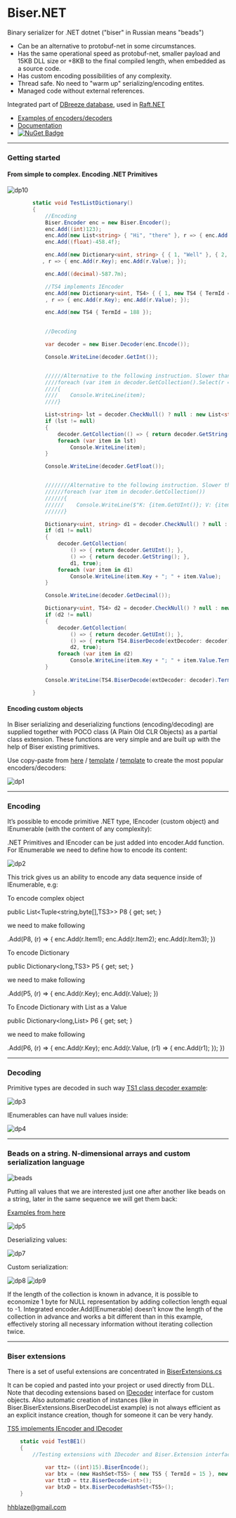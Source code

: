 # Biser.NET
Binary serializer for .NET dotnet ("biser" in Russian means "beads")

- Can be an alternative to protobuf-net in some circumstances. 
- Has the same operational speed as protobuf-net, smaller payload and 15KB DLL size 
or +8KB to the final compiled length, when embedded as a source code.
- Has custom encoding possibilities of any complexity.
- Thread safe. No need to "warm up" serializing/encoding entites.
- Managed code without external references.

Integrated part of [DBreeze database](https://github.com/hhblaze/DBreeze), used in [Raft.NET](https://github.com/hhblaze/Raft.Net)

- [Examples of encoders/decoders](https://github.com/hhblaze/Biser/blob/master/BiserTest_Net/Program.cs)
- [Documentation](https://docs.google.com/document/d/e/2PACX-1vQa3C506Esw3Fkroj4OA5erGOHEZpAtnXcQQ90R0w1wnFqO_16CH0dUfBJZt_ppB15ykoZWI9eR8KcG/pub)
- [![NuGet Badge](https://buildstats.info/nuget/Biser)](https://www.nuget.org/packages/Biser/)

-------------
### Getting started

#### From simple to complex. Encoding .NET Primitives

![dp10](https://github.com/hhblaze/Biser/blob/master/Docu/dp10.jpg?raw=true)

```C#
        static void TestListDictionary()
        {
            //Encoding
            Biser.Encoder enc = new Biser.Encoder();
            enc.Add((int)123);            
            enc.Add(new List<string> { "Hi", "there" }, r => { enc.Add(r); });
            enc.Add((float)-458.4f);

            enc.Add(new Dictionary<uint, string> { { 1, "Well" }, { 2, "done" } }
           , r => { enc.Add(r.Key); enc.Add(r.Value); });

            enc.Add((decimal)-587.7m);

            //TS4 implements IEncoder
            enc.Add(new Dictionary<uint, TS4> { { 1, new TS4 { TermId = 1 } }, { 2, new TS4 { TermId = 5 } } }
            , r => { enc.Add(r.Key); enc.Add(r.Value); });

            enc.Add(new TS4 { TermId = 188 });
            

            //Decoding

            var decoder = new Biser.Decoder(enc.Encode());

            Console.WriteLine(decoder.GetInt());


            //////Alternative to the following instruction. Slower than supplying List directly
            ////foreach (var item in decoder.GetCollection().Select(r => r.GetString()))
            ////{
            ////    Console.WriteLine(item);
            ////}

            List<string> lst = decoder.CheckNull() ? null : new List<string>();      
            if (lst != null)
            {
                decoder.GetCollection(() => { return decoder.GetString(); }, lst, true);
                foreach (var item in lst)
                    Console.WriteLine(item);
            }

            Console.WriteLine(decoder.GetFloat());


            ////////Alternative to the following instruction. Slower than supplying Dictionary directly
            //////foreach (var item in decoder.GetCollection())
            //////{
            //////    Console.WriteLine($"K: {item.GetUInt()}; V: {item.GetString()}");
            //////}

            Dictionary<uint, string> d1 = decoder.CheckNull() ? null : new Dictionary<uint, string>();
            if (d1 != null)
            {
                decoder.GetCollection(
                    () => { return decoder.GetUInt(); },
                    () => { return decoder.GetString(); },
                    d1, true);
                foreach (var item in d1)
                    Console.WriteLine(item.Key + "; " + item.Value);
            }

            Console.WriteLine(decoder.GetDecimal());

            Dictionary<uint, TS4> d2 = decoder.CheckNull() ? null : new Dictionary<uint, TS4>();
            if (d2 != null)
            {
                decoder.GetCollection(
                    () => { return decoder.GetUInt(); },
                    () => { return TS4.BiserDecode(extDecoder: decoder); },
                    d2, true);
                foreach (var item in d2)
                    Console.WriteLine(item.Key + "; " + item.Value.TermId);
            }
            
            Console.WriteLine(TS4.BiserDecode(extDecoder: decoder).TermId);

        }
```
#### Encoding custom objects

In Biser serializing and deserializing functions (encoding/decoding) are supplied together with POCO class (A Plain Old CLR Objects) as a partial class extension. 
These functions are very simple and are built up with the help of Biser existing primitives.

Use copy-paste from [here](https://github.com/hhblaze/Biser/tree/master/BiserTest_Net) / [template](https://github.com/hhblaze/Biser/blob/master/BiserTest_Net/TS4.cs) / [template](https://github.com/hhblaze/Biser/blob/master/BiserTest_Net/TS1_Biser.cs) to create the most popular encoders/decoders:

![dp1](https://github.com/hhblaze/Biser/blob/master/Docu/dp1.jpg?raw=true)


-------------
### Encoding

It’s possible to encode primitive .NET type, IEncoder (custom object) and IEnumerable (with the content of any complexity):

.NET Primitives and IEncoder can be just added into encoder.Add function.
For IEnumerable we need to define how to encode its content:

![dp2](https://github.com/hhblaze/Biser/blob/master/Docu/dp2.jpg?raw=true)

This trick gives us an ability to encode any data sequence inside of IEnumerable, e.g:

To encode complex object 

public List<Tuple<string,byte[],TS3>> P8 { get; set; }

we need to make following

.Add(P8, (r) => { enc.Add(r.Item1); enc.Add(r.Item2); enc.Add(r.Item3); })

To encode Dictionary 

public Dictionary<long,TS3> P5 { get; set; }

we need to make following

.Add(P5, (r) => { enc.Add(r.Key); enc.Add(r.Value); })

To Encode Dictionary with List as a Value

public Dictionary<long,List<TS3>> P6 { get; set; }

we need to make following

.Add(P6, (r) => { enc.Add(r.Key); enc.Add(r.Value, (r1) => { enc.Add(r1); }); })


-------------
### Decoding

Primitive types are decoded in such way [TS1 class decoder example](https://github.com/hhblaze/Biser/blob/master/BiserTest_Net/TS1_Biser.cs):

![dp3](https://github.com/hhblaze/Biser/blob/master/Docu/dp3.jpg?raw=true)

IEnumerables can have null values inside:

![dp4](https://github.com/hhblaze/Biser/blob/master/Docu/dp4.jpg?raw=true)


-------------
### Beads on a string. N-dimensional arrays and custom serialization language

![beads](https://github.com/hhblaze/Biser/blob/master/Docu/beads.png?raw=true)

Putting all values that we are interested just one after another like beads on a string, later in the same sequence we will get them back:

[Examples from here](https://github.com/hhblaze/Biser/blob/master/BiserTest_Net/Program.cs)

![dp5](https://github.com/hhblaze/Biser/blob/master/Docu/dp5.jpg?raw=true)

Deserializing values:

![dp7](https://github.com/hhblaze/Biser/blob/master/Docu/dp7.jpg?raw=true)

Custom serialization:

![dp8](https://github.com/hhblaze/Biser/blob/master/Docu/dp8.jpg?raw=true)
![dp9](https://github.com/hhblaze/Biser/blob/master/Docu/dp9.jpg?raw=true)

If the length of the collection is known in advance, it is possible to economize 1 byte for NULL representation by adding collection length equal to -1.
Integrated encoder.Add(IEnumerable) doesn’t know the length of the collection in advance and works a bit different than in this example,
effectively storing all necessary information without iterating collection twice.


-------------
### Biser extensions

There is a set of useful extensions are concentrated in [BiserExtensions.cs](https://github.com/hhblaze/Biser/blob/master/Biser/BiserExtensions.cs)

It can be copied and pasted into your project or used directly from DLL. Note that decoding extensions based on [IDecoder](https://github.com/hhblaze/Biser/blob/master/Biser/IEncoder.cs) interface for custom objects.
Also automatic creation of instances (like in Biser.BiserExtensions.BiserDecodeList example) is not always efficient as an explicit instance creation, 
though for someone it can be very handy.

[TS5 implements IEncoder and IDecoder](https://github.com/hhblaze/Biser/blob/master/BiserTest_Net/TS5.cs)

```C#
	static void TestBE1()
	{
		//Testing extensions with IDecoder and Biser.Extension interface
		    
            var ttz= ((int)15).BiserEncode();
            var btx = (new HashSet<TS5> { new TS5 { TermId = 15 }, new TS5 { TermId = 16 }, new TS5 { TermId = 17 } }).BiserEncodeList();
            var ttzD = ttz.BiserDecode<int>();
            var btxD = btx.BiserDecodeHashSet<TS5>();       
	}
```

hhblaze@gmail.com
